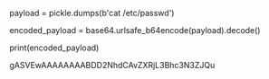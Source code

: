 



payload = pickle.dumps(b'cat /etc/passwd')

encoded_payload = base64.urlsafe_b64encode(payload).decode()

print(encoded_payload)


gASVEwAAAAAAAABDD2NhdCAvZXRjL3Bhc3N3ZJQu
